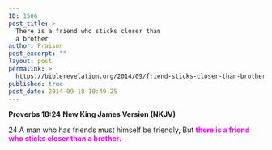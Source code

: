 ```yaml
---
ID: 1566
post_title: >
  There is a friend who sticks closer than
  a brother
author: Praison
post_excerpt: ""
layout: post
permalink: >
  https://biblerevelation.org/2014/09/friend-sticks-closer-than-brother/
published: true
post_date: 2014-09-18 10:49:25
---
```

<strong>Proverbs 18:24</strong>
<strong> New King James Version (NKJV)</strong>

24 A man who has friends must himself be friendly,
But <span style="color: #ff00ff;"><strong>there is a friend who sticks closer than a brother</strong></span>.